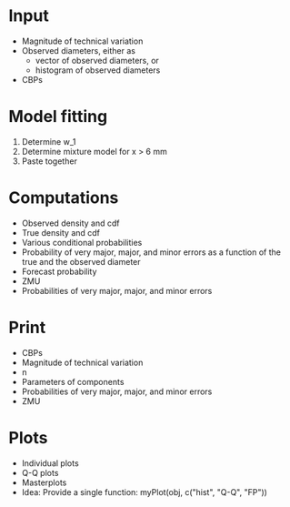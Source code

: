 # Input

* Magnitude of technical variation
* Observed diameters, either as
    * vector of observed diameters, or
    * histogram of observed diameters
* CBPs

# Model fitting

1. Determine w_1
2. Determine mixture model for x > 6 mm
3. Paste together

# Computations

* Observed density and cdf
* True density and cdf
* Various conditional probabilities
* Probability of very major, major, and minor errors as a function of the true and the observed diameter
* Forecast probability
* ZMU
* Probabilities of very major, major, and minor errors

# Print

* CBPs
* Magnitude of technical variation
* n
* Parameters of components
* Probabilities of very major, major, and minor errors
* ZMU

# Plots

* Individual plots
* Q-Q plots
* Masterplots
* Idea: Provide a single function: myPlot(obj, c("hist", "Q-Q", "FP"))
